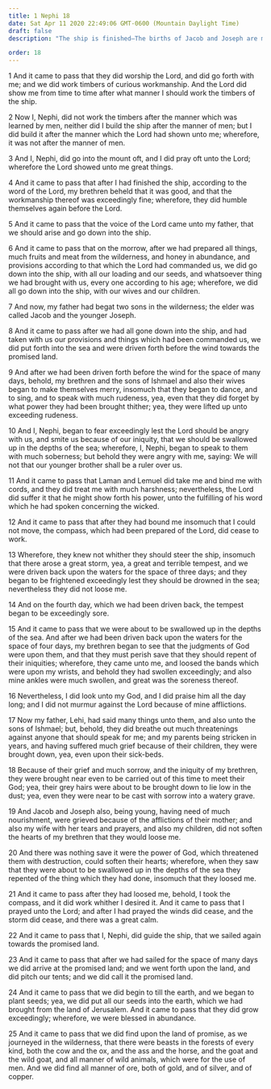 ```yaml
---
title: 1 Nephi 18
date: Sat Apr 11 2020 22:49:06 GMT-0600 (Mountain Daylight Time)
draft: false
description: "The ship is finished—The births of Jacob and Joseph are mentioned—The company embarks for the promised land—The sons of Ishmael and their wives join in revelry and rebellion—Nephi is bound, and the ship is driven back by a terrible tempest—Nephi is freed, and by his prayer the storm ceases—The people arrive in the promised land. About 591–589 B.C."

order: 18
---
```

    
1 And it came to pass that they did worship the Lord, and did go forth with me; and we did work timbers of curious workmanship. And the Lord did show me from time to time after what manner I should work the timbers of the ship.

2 Now I, Nephi, did not work the timbers after the manner which was learned by men, neither did I build the ship after the manner of men; but I did build it after the manner which the Lord had shown unto me; wherefore, it was not after the manner of men.

3 And I, Nephi, did go into the mount oft, and I did pray oft unto the Lord; wherefore the Lord showed unto me great things.

4 And it came to pass that after I had finished the ship, according to the word of the Lord, my brethren beheld that it was good, and that the workmanship thereof was exceedingly fine; wherefore, they did humble themselves again before the Lord.

5 And it came to pass that the voice of the Lord came unto my father, that we should arise and go down into the ship.

6 And it came to pass that on the morrow, after we had prepared all things, much fruits and meat from the wilderness, and honey in abundance, and provisions according to that which the Lord had commanded us, we did go down into the ship, with all our loading and our seeds, and whatsoever thing we had brought with us, every one according to his age; wherefore, we did all go down into the ship, with our wives and our children.

7 And now, my father had begat two sons in the wilderness; the elder was called Jacob and the younger Joseph.

8 And it came to pass after we had all gone down into the ship, and had taken with us our provisions and things which had been commanded us, we did put forth into the sea and were driven forth before the wind towards the promised land.

9 And after we had been driven forth before the wind for the space of many days, behold, my brethren and the sons of Ishmael and also their wives began to make themselves merry, insomuch that they began to dance, and to sing, and to speak with much rudeness, yea, even that they did forget by what power they had been brought thither; yea, they were lifted up unto exceeding rudeness.

10 And I, Nephi, began to fear exceedingly lest the Lord should be angry with us, and smite us because of our iniquity, that we should be swallowed up in the depths of the sea; wherefore, I, Nephi, began to speak to them with much soberness; but behold they were angry with me, saying: We will not that our younger brother shall be a ruler over us.

11 And it came to pass that Laman and Lemuel did take me and bind me with cords, and they did treat me with much harshness; nevertheless, the Lord did suffer it that he might show forth his power, unto the fulfilling of his word which he had spoken concerning the wicked.

12 And it came to pass that after they had bound me insomuch that I could not move, the compass, which had been prepared of the Lord, did cease to work.

13 Wherefore, they knew not whither they should steer the ship, insomuch that there arose a great storm, yea, a great and terrible tempest, and we were driven back upon the waters for the space of three days; and they began to be frightened exceedingly lest they should be drowned in the sea; nevertheless they did not loose me.

14 And on the fourth day, which we had been driven back, the tempest began to be exceedingly sore.

15 And it came to pass that we were about to be swallowed up in the depths of the sea. And after we had been driven back upon the waters for the space of four days, my brethren began to see that the judgments of God were upon them, and that they must perish save that they should repent of their iniquities; wherefore, they came unto me, and loosed the bands which were upon my wrists, and behold they had swollen exceedingly; and also mine ankles were much swollen, and great was the soreness thereof.

16 Nevertheless, I did look unto my God, and I did praise him all the day long; and I did not murmur against the Lord because of mine afflictions.

17 Now my father, Lehi, had said many things unto them, and also unto the sons of Ishmael; but, behold, they did breathe out much threatenings against anyone that should speak for me; and my parents being stricken in years, and having suffered much grief because of their children, they were brought down, yea, even upon their sick-beds.

18 Because of their grief and much sorrow, and the iniquity of my brethren, they were brought near even to be carried out of this time to meet their God; yea, their grey hairs were about to be brought down to lie low in the dust; yea, even they were near to be cast with sorrow into a watery grave.

19 And Jacob and Joseph also, being young, having need of much nourishment, were grieved because of the afflictions of their mother; and also my wife with her tears and prayers, and also my children, did not soften the hearts of my brethren that they would loose me.

20 And there was nothing save it were the power of God, which threatened them with destruction, could soften their hearts; wherefore, when they saw that they were about to be swallowed up in the depths of the sea they repented of the thing which they had done, insomuch that they loosed me.

21 And it came to pass after they had loosed me, behold, I took the compass, and it did work whither I desired it. And it came to pass that I prayed unto the Lord; and after I had prayed the winds did cease, and the storm did cease, and there was a great calm.

22 And it came to pass that I, Nephi, did guide the ship, that we sailed again towards the promised land.

23 And it came to pass that after we had sailed for the space of many days we did arrive at the promised land; and we went forth upon the land, and did pitch our tents; and we did call it the promised land.

24 And it came to pass that we did begin to till the earth, and we began to plant seeds; yea, we did put all our seeds into the earth, which we had brought from the land of Jerusalem. And it came to pass that they did grow exceedingly; wherefore, we were blessed in abundance.

25 And it came to pass that we did find upon the land of promise, as we journeyed in the wilderness, that there were beasts in the forests of every kind, both the cow and the ox, and the ass and the horse, and the goat and the wild goat, and all manner of wild animals, which were for the use of men. And we did find all manner of ore, both of gold, and of silver, and of copper.
